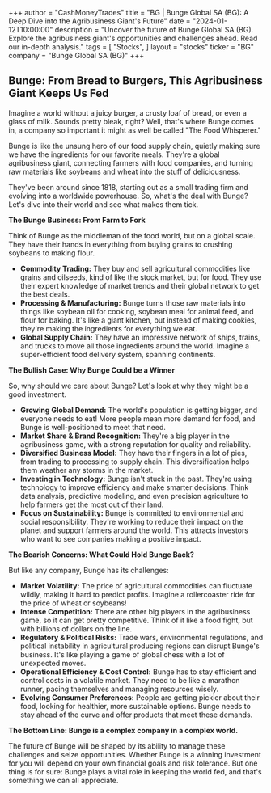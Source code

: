 +++
author = "CashMoneyTrades"
title = "BG |  Bunge Global SA (BG): A Deep Dive into the Agribusiness Giant's Future"
date = "2024-01-12T10:00:00"
description = "Uncover the future of Bunge Global SA (BG). Explore the agribusiness giant's opportunities and challenges ahead. Read our in-depth analysis."
tags = [
"Stocks",
]
layout = "stocks"
ticker = "BG"
company = "Bunge Global SA (BG)"
+++
        


## Bunge: From Bread to Burgers, This Agribusiness Giant Keeps Us Fed

Imagine a world without a juicy burger, a crusty loaf of bread, or even a glass of milk. Sounds pretty bleak, right? Well, that's where Bunge comes in, a company so important it might as well be called "The Food Whisperer."

Bunge is like the unsung hero of our food supply chain, quietly making sure we have the ingredients for our favorite meals. They're a global agribusiness giant, connecting farmers with food companies, and turning raw materials like soybeans and wheat into the stuff of deliciousness.

They've been around since 1818, starting out as a small trading firm and evolving into a worldwide powerhouse. So, what's the deal with Bunge? Let's dive into their world and see what makes them tick.

**The Bunge Business: From Farm to Fork**

Think of Bunge as the middleman of the food world, but on a global scale. They have their hands in everything from buying grains to crushing soybeans to making flour.   

* **Commodity Trading:** They buy and sell agricultural commodities like grains and oilseeds, kind of like the stock market, but for food. They use their expert knowledge of market trends and their global network to get the best deals.
* **Processing & Manufacturing:** Bunge turns those raw materials into things like soybean oil for cooking, soybean meal for animal feed, and flour for baking. It's like a giant kitchen, but instead of making cookies, they're making the ingredients for everything we eat.
* **Global Supply Chain:** They have an impressive network of ships, trains, and trucks to move all those ingredients around the world. Imagine a super-efficient food delivery system, spanning continents.

**The Bullish Case: Why Bunge Could be a Winner**

So, why should we care about Bunge? Let's look at why they might be a good investment.

* **Growing Global Demand:** The world's population is getting bigger, and everyone needs to eat! More people mean more demand for food, and Bunge is well-positioned to meet that need. 
* **Market Share & Brand Recognition:** They're a big player in the agribusiness game, with a strong reputation for quality and reliability.
* **Diversified Business Model:** They have their fingers in a lot of pies, from trading to processing to supply chain. This diversification helps them weather any storms in the market.
* **Investing in Technology:** Bunge isn't stuck in the past. They're using technology to improve efficiency and make smarter decisions. Think data analysis, predictive modeling, and even precision agriculture to help farmers get the most out of their land.
* **Focus on Sustainability:** Bunge is committed to environmental and social responsibility. They're working to reduce their impact on the planet and support farmers around the world. This attracts investors who want to see companies making a positive impact.

**The Bearish Concerns: What Could Hold Bunge Back?**

But like any company, Bunge has its challenges:

* **Market Volatility:** The price of agricultural commodities can fluctuate wildly, making it hard to predict profits. Imagine a rollercoaster ride for the price of wheat or soybeans!
* **Intense Competition:** There are other big players in the agribusiness game, so it can get pretty competitive. Think of it like a food fight, but with billions of dollars on the line.
* **Regulatory & Political Risks:** Trade wars, environmental regulations, and political instability in agricultural producing regions can disrupt Bunge's business. It's like playing a game of global chess with a lot of unexpected moves.
* **Operational Efficiency & Cost Control:** Bunge has to stay efficient and control costs in a volatile market. They need to be like a marathon runner, pacing themselves and managing resources wisely.
* **Evolving Consumer Preferences:** People are getting pickier about their food, looking for healthier, more sustainable options. Bunge needs to stay ahead of the curve and offer products that meet these demands.

**The Bottom Line: Bunge is a complex company in a complex world.**

The future of Bunge will be shaped by its ability to manage these challenges and seize opportunities. Whether Bunge is a winning investment for you will depend on your own financial goals and risk tolerance. But one thing is for sure: Bunge plays a vital role in keeping the world fed, and that's something we can all appreciate. 

        